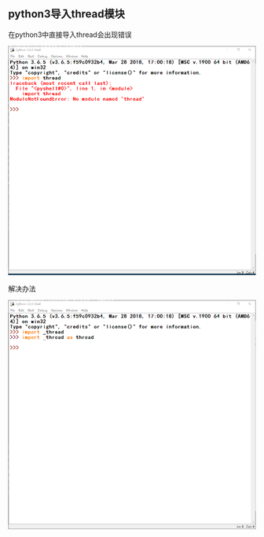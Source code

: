 ## python3导入thread模块

在python3中直接导入thread会出现错误

![](./imgs/6_imgs/1.jpg)

解决办法

![](./imgs/6_imgs/2.jpg)